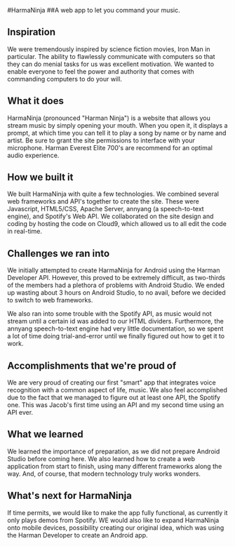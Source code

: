 #HarmaNinja
##A web app to let you command your music.

## Inspiration
We were tremendously inspired by science fiction movies, Iron Man in particular. The ability to flawlessly communicate with computers so that they can do menial tasks for us was excellent motivation. We wanted to enable everyone to feel the power and authority that comes with commanding computers to do your will.

## What it does
HarmaNinja (pronounced "Harman Ninja") is a website that allows you stream music by simply opening your mouth. When you open it, it displays a prompt, at which time you can tell it to play a song by name or by name and artist. Be sure to grant the site permissions to interface with your microphone. Harman Everest Elite 700's are recommend for an optimal audio experience. 

## How we built it
We built HarmaNinja with quite a few technologies. We combined several web frameworks and API's together to create the site. These were Javascript, HTML5/CSS, Apache Server, annyang (a speech-to-text engine), and Spotify's Web API. We collaborated on the site design and coding by hosting the code on Cloud9, which allowed us to all edit the code in real-time. 

## Challenges we ran into
We initially attempted to create HarmaNinja for Android using the Harman Developer API. However, this proved to be extremely difficult, as two-thirds of the members had a plethora of problems with Android Studio. We ended up wasting about 3 hours on Android Studio, to no avail, before we decided to switch to web frameworks. 

We also ran into some trouble with the Spotify API, as music would not stream until a certain id was added to our HTML dividers. Furthermore, the annyang speech-to-text engine had very little documentation, so we spent a lot of time doing trial-and-error until we finally figured out how to get it to work.

## Accomplishments that we're proud of
We are very proud of creating our first "smart" app that integrates voice recognition with a common aspect of life, music. We also feel accomplished due to the fact that we managed to figure out at least one API, the Spotify one. This was Jacob's first time using an API and my second time using an API ever. 

## What we learned
We learned the importance of preparation, as we did not prepare Android Studio before coming here. We also learned how to create a web application from start to finish, using many different frameworks along the way. And, of course, that modern technology truly works wonders.

## What's next for HarmaNinja
If time permits, we would like to make the app fully functional, as currently it only plays demos from Spotify. WE would also like to expand HarmaNinja onto mobile devices, possibility creating our original idea, which was using the Harman Developer to create an Android app.
